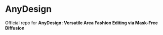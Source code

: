 # AnyDesign
Official repo for __AnyDesign: Versatile Area Fashion Editing via Mask-Free Diffusion__

